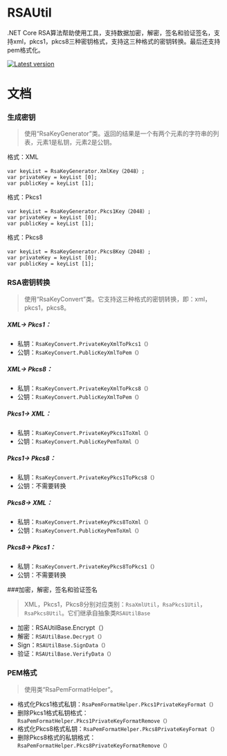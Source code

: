 # RSAUtil
.NET Core RSA算法帮助使用工具，支持数据加密，解密，签名和验证签名，支持xml，pkcs1，pkcs8三种密钥格式，支持这三种格式的密钥转换。最后还支持pem格式化。

[![Latest version](https://img.shields.io/nuget/v/XC.Framework.Security.RSAUtil.svg)](https://www.nuget.org/packages/XC.Framework.Security.RSAUtil/)

# 文档

### 生成密钥

>使用“RsaKeyGenerator”类。返回的结果是一个有两个元素的字符串的列表，元素1是私钥，元素2是公钥。

格式：XML

```CSHARP
var keyList = RsaKeyGenerator.XmlKey（2048）;
var privateKey = keyList [0];
var publicKey = keyList [1];
```

格式：Pkcs1

```CSHARP
var keyList = RsaKeyGenerator.Pkcs1Key（2048）;
var privateKey = keyList [0];
var publicKey = keyList [1];
```

格式：Pkcs8

```CSHARP
var keyList = RsaKeyGenerator.Pkcs8Key（2048）;
var privateKey = keyList [0];
var publicKey = keyList [1];
```

### RSA密钥转换

>使用“RsaKeyConvert”类。它支持这三种格式的密钥转换，即：xml，pkcs1，pkcs8。

##### XML-> Pkcs1：

- 私钥：`RsaKeyConvert.PrivateKeyXmlToPkcs1（）`
- 公钥：`RsaKeyConvert.PublicKeyXmlToPem（）`

##### XML-> Pkcs8：

- 私钥：`RsaKeyConvert.PrivateKeyXmlToPkcs8（）`
- 公钥：`RsaKeyConvert.PublicKeyXmlToPem（）`

##### Pkcs1-> XML：

- 私钥：`RsaKeyConvert.PrivateKeyPkcs1ToXml（）`
- 公钥：`RsaKeyConvert.PublicKeyPemToXml（）`

##### Pkcs1-> Pkcs8：

- 私钥：`RsaKeyConvert.PrivateKeyPkcs1ToPkcs8（）`
- 公钥：不需要转换

##### Pkcs8-> XML：

- 私钥：`RsaKeyConvert.PrivateKeyPkcs8ToXml（）`
- 公钥：`RsaKeyConvert.PublicKeyPemToXml（）`

##### Pkcs8-> Pkcs1：

- 私钥：`RsaKeyConvert.PrivateKeyPkcs8ToPkcs1（）`
- 公钥：不需要转换

###加密，解密，签名和验证签名

> XML，Pkcs1，Pkcs8分别对应类别：`RsaXmlUtil`，`RsaPkcs1Util`，`RsaPkcs8Util`。它们继承自抽象类`RSAUtilBase`

- 加密：RSAUtilBase.Encrypt（）
- 解密：`RSAUtilBase.Decrypt（）`
- Sign：`RSAUtilBase.SignData（）`
- 验证：`RSAUtilBase.VerifyData（）`

### PEM格式

>使用类“RsaPemFormatHelper”。

- 格式化Pkcs1格式私钥：`RsaPemFormatHelper.Pkcs1PrivateKeyFormat（）`
- 删除Pkcs1格式私钥格式：`RsaPemFormatHelper.Pkcs1PrivateKeyFormatRemove（）`
- 格式化Pkcs8格式私钥：`RsaPemFormatHelper.Pkcs8PrivateKeyFormat（）`
- 删除Pkcs8格式的私钥格式：`RsaPemFormatHelper.Pkcs8PrivateKeyFormatRemove（）`
